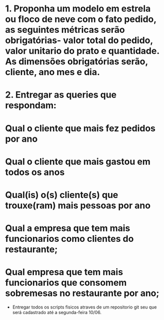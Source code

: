 # 1. Proponha um modelo em estrela ou floco de neve com o fato pedido, as seguintes métricas serão obrigatórias- valor total do pedido, valor unitario do prato e quantidade. As dimensões obrigatórias serão, cliente, ano mes e dia.


# 2. Entregar as queries que respondam:

# Qual o cliente que mais fez pedidos por ano
# Qual o cliente que mais gastou em todos os anos
# Qual(is) o(s) cliente(s) que trouxe(ram) mais pessoas por ano

# Qual a empresa que tem mais funcionarios como clientes do restaurante;
# Qual empresa que tem mais funcionarios que consomem sobremesas no restaurante por ano;

- Entregar todos os scripts fisicos atraves de um repositorio git seu que será cadastrado até a segunda-feira 10/06.
